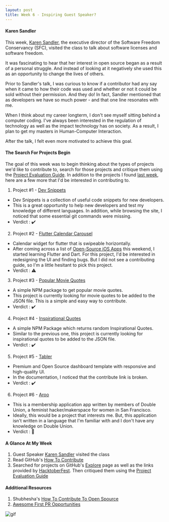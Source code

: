 ```yaml
---
layout: post
title: Week 6 - Inspiring Guest Speaker?
---
```



#### Karen Sandler
This week, [Karen Sandler], the executive director of the Software Freedom Conservancy (SFC), visited the class to talk about software licenses and software freedom.

It was fascinating to hear that her interest in open source began as a result of a personal struggle. And instead of looking at it negatively
she used this as an opportunity to change the lives of others. 

Prior to Sandler's talk, I was curious to know if a contributor had any say when it came to how their code was used and whether or not it could be sold without their permission. And they do! In fact, Sandler mentioned that as developers we have so much power - and that one line resonates with me.

When I think about my career longterm, I don't see myself sitting behind a computer coding. I've always been interested in the regulation of technology as well as the impact technology has on society. As a result, I plan to get my masters in Human-Computer Interaction. 

After the talk, I felt even more motivated to achieve this goal.



#### The Search For Projects Begin
<!-- I will provide suggestions for where and how to look. In this week's blog, write about which projects you looked at, why you rejected them, which are still possible, and which look good to you. Treat your blog like a diary this week. -->
The goal of this week was to begin thinking about the types of projects we'd like to contribute to, search for those projects and critique them using the [Project Evaluation Guide]. In addition to the projects I found [last week], here are a few more that I'd be interested in contributing to.

1. Project #1 - [Dev Snippets]
- Dev Snippets is a collection of useful code snippets for new developers.
- This is a great opportunity to help new developers and test my knowledge of different languages. In addition, while browsing the site, I noticed that some essential git commands were missing.
- Verdict : ✔️

2. Project #2 - [Flutter Calendar Carousel]
- Calendar widget for flutter that is swipeable horizontally.
- After coming across a list of [Open-Source iOS Apps] this weekend, I started learning Flutter and Dart. For this project, I'd be interested in redesigning the UI and finding bugs. But I did not see a contributing guide, so I'm a little hesitant to pick this project.
- Verdict : ⚠️


3. Project #3 - [Popular Movie Quotes]
- A simple NPM package to get popular movie quotes.
- This project is currently looking for movie quotes to be added to the JSON file. This is a simple and easy way to contribute.
- Verdict : ✔️

4. Project #4 - [Inspirational Quotes]
- A simple NPM Package which returns random Inspirational Quotes.
- Similar to the previous one, this project is currently looking for inspirational quotes to be added to the JSON file.
- Verdict : ✔️

5. Project #5 - [Tabler]
- Premium and Open Source dashboard template with responsive and high-quality UI.
- In the documentation, I noticed that the contribute link is broken.
- Verdict : ✔️

6. Project #6 - [Aroo]
- This is a membership application app written by members of Double Union, a feminist hacker/makerspace for women in San Francisco.
- Ideally, this would be a project that interests me. But, this application isn't written in a language that I'm familiar with and I don't have any knowledge on Double Union.
- Verdict : 🛑

#### A Glance At My Week
1. Guest Speaker [Karen Sandler] visited the class
2. Read GitHub's [How To Contribute]
3. Searched for projects on GitHub's [Explore] page as well as the links provided by [HacktoberFest]. Then critiqued them using the [Project Evaluation Guide]

#### Additional Resources
1. Shubhesha's [How To Contribute To Open Spource](https://github.com/shubheksha/how-to-contribute-to-open-source)
2. [Awesome First PR Opportunities](https://github.com/mungell/awesome-for-beginners#c)


![gif]


[Karen Sandler]:https://en.wikipedia.org/wiki/Karen_Sandler
[The Ethics of AI: Can Algorithms Discriminate?]:https://algorithmicbiasclass.wordpress.com/

[last week]:https://hunter-college-ossd-fall-2019.github.io/giocare-weekly/week05/
[Dev Snippets]:https://github.com/rickwest/devsnippets
[Flutter Calendar Carousel]:https://github.com/dooboolab/flutter_calendar_carousel
[Open-Source iOS Apps]:https://github.com/dkhamsing/open-source-ios-apps
[Popular Movie Quotes]:https://github.com/NikhilNamal17/popular-movie-quotes
[Inspirational Quotes]:https://github.com/vinitshahdeo/inspirational-quotes
[Tabler]:https://github.com/tabler/tabler
[Aroo]:https://github.com/doubleunion/arooo

[How To Contribute]:https://opensource.guide/how-to-contribute/#how-to-submit-a-contribution
[Explore]:https://github.com/search?l=JavaScript&q=label%3Afirst-timers-only+is%3Aissue+is%3Aopen&type=Issues
[HacktoberFest]:https://hacktoberfest.digitalocean.com/details
[Project Evaluation Guide]:http://www.compsci.hunter.cuny.edu/~sweiss/course_materials/csci395.86/activities_f19/project_evaluation_activity.pdf

[gif]:https://i.pinimg.com/originals/97/5d/a0/975da0e8a0a67cb65fa3bbbae10c05de.gif